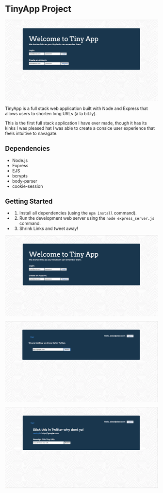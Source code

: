# TinyApp Project

!["Screenshotof Homepage"](https://github.com/stewartpressney/Tiny-URL-App/blob/master/docs/Screen%20Shot%202018-03-02%20at%201.35.11%20PM.png?raw=true)


TinyApp is a full stack web application built with Node and Express that allows users to shorten long URLs (à la bit.ly).


This is the first full stack application I have ever made, though it has its kinks I was pleased hat I was able to create a consice user experience that feels intuitive to navagate.


## Dependencies

- Node.js
- Express
- EJS
- bcrypts
- body-parser
- cookie-session

## Getting Started

- 1) Install all dependencies (using the `npm install` command).
- 2) Run the development web server using the `node express_server.js` command.
- 3) Shrink Links and tweet away!

!["Screenshot of User's Landing Page"](https://github.com/stewartpressney/Tiny-URL-App/blob/master/docs/Screen%20Shot%202018-03-02%20at%201.35.11%20PM.png?raw=true)


!["Screenshot of Page to shorten links."](https://github.com/stewartpressney/Tiny-URL-App/blob/master/docs/Screen%20Shot%202018-03-02%20at%201.35.56%20PM.png?raw=true)

!["Screenshot of Detail Page for links  links."](https://github.com/stewartpressney/Tiny-URL-App/blob/master/docs/Screen%20Shot%202018-03-02%20at%201.36.06%20PM.png)

